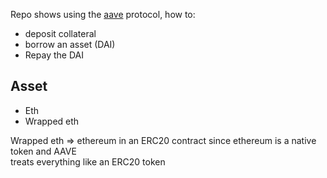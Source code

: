 Repo shows using the [aave](https://aave.com) protocol, how to:

- deposit collateral
- borrow an asset (DAI)
- Repay the DAI

## Asset

- Eth
- Wrapped eth

Wrapped eth => ethereum in an ERC20 contract since ethereum is a native token and AAVE<br>
treats everything like an ERC20 token
